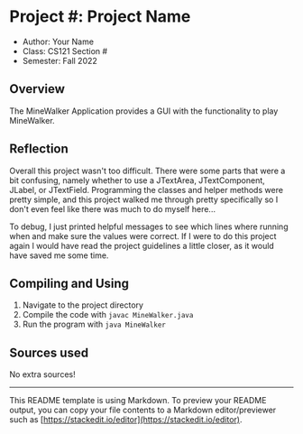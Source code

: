 # Project #: Project Name

* Author: Your Name
* Class: CS121 Section #
* Semester: Fall 2022

## Overview

The MineWalker Application provides a GUI with the functionality to play MineWalker.

## Reflection

Overall this project wasn't too difficult. There were some parts that were a bit
confusing, namely whether to use a JTextArea, JTextComponent, JLabel, or JTextField. 
Programming the classes and helper methods were pretty simple, and this project walked
me through pretty specifically so I don't even feel like there was much to do myself here... 

To debug, I just printed helpful messages to see which lines where running when and make
sure the values were correct. If I were to do this project again I would have read the
project guidelines a little closer, as it would have saved me some time.

## Compiling and Using

1. Navigate to the project directory
2. Compile the code with `javac MineWalker.java`
3. Run the program with `java MineWalker`

## Sources used

No extra sources!

----------
This README template is using Markdown. To preview your README output,
you can copy your file contents to a Markdown editor/previewer such
as [https://stackedit.io/editor](https://stackedit.io/editor).